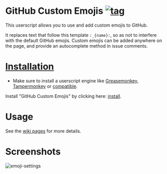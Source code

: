 # GitHub Custom Emojis [![tag](https://img.shields.io/github/tag/StylishThemes/GitHub-Custom-Emojis.svg)](https://github.com/StylishThemes/GitHub-Custom-Emojis/tags)

This userscript allows you to use and add custom emojis to GitHub.

It replaces text that follow this template `:_{name}:`, so as not to interfere with the default GitHub emojis. Custom emojis can be added anywhere on the page, and provide an autocomplete method in issue comments.

# [Installation](https://github.com/StylishThemes/GitHub-Custom-Emojis/wiki/Install)

- Make sure to install a userscript engine like [Greasemonkey](https://addons.mozilla.org/en-US/firefox/addon/greasemonkey/), [Tampermonkey](https://chrome.google.com/webstore/detail/tampermonkey/dhdgffkkebhmkfjojejmpbldmpobfkfo) or [compatible](https://github.com/StylishThemes/GitHub-Custom-Emojis/wiki/Install).

Install "GitHub Custom Emojis" by clicking here: [install](https://raw.githubusercontent.com/StylishThemes/GitHub-Custom-Emojis/master/github-custom-emojis.user.js).

# Usage

See the [wiki pages](https://github.com/StylishThemes/GitHub-Custom-Emojis/wiki) for more details.

# Screenshots

![emoji-settings](https://cloud.githubusercontent.com/assets/136959/13446838/5d55b274-dfdc-11e5-8a30-087e2a7f3414.png)
